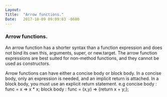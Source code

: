```yaml
---
Layout:	
Title:	"Arrow functions."
Date:	2017-10-09 09:09:03 -0600
---
```


### Arrow functions.
An arrow function has a shorter syntax than a function expression and does not bind its own this, arguments, super, or new.target.
The arrow function expressions are best suited for non-method functions, and they cannot be used as constructors.

Arrow functions can have either a concise body or block body.
In a concise body, only an expression is needed, and an implicit return is attached. 
In a block body, you must use an explicit return statement.
e.g concise body : func = x => x * x;
    block body : func = (x,y) => {return x + y;};
